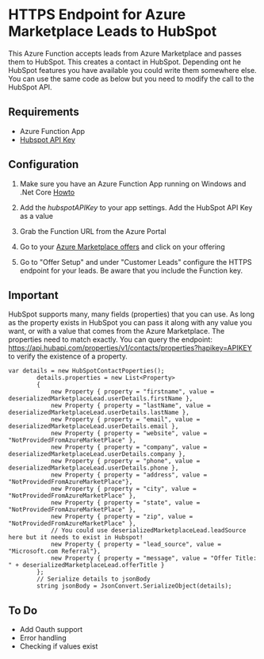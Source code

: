# HTTPS Endpoint for Azure Marketplace Leads to HubSpot
This Azure Function accepts leads from Azure Marketplace and passes them to HubSpot. This creates a contact in HubSpot. Depending ont he HubSpot features you have available you could write them somewhere else. You can use the same code as below but you need to modify the call to the HubSpot API.

## Requirements
- Azure Function App
- [Hubspot API Key](https://knowledge.hubspot.com/integrations/how-do-i-get-my-hubspot-api-key?_ga=2.86242584.1279156532.1618828099-380446826.1615450408)

## Configuration
1. Make sure you have an Azure Function App running on Windows and .Net Core [Howto](https://docs.microsoft.com/en-us/azure/azure-functions/functions-get-started?pivots=programming-language-csharp&WT.mc_id=AZ-MVP-5003649)

2. Add the *hubspotAPIKey* to your app settings. Add the HubSpot API Key as a value
3. Grab the Function URL from the Azure Portal
4. Go to your [Azure Marketplace offers](https://partner.microsoft.com/en-us/dashboard/commercial-marketplace/offers) and click on your offering
5. Go to "Offer Setup" and under "Customer Leads" configure the HTTPS endpoint for your leads. Be aware that you include the Function key.

## Important
HubSpot supports many, many fields (properties) that you can use. As long as the property exists in HubSpot you can pass it along with any value you want, or with a value that comes from the Azure Marketplace. The properties need to match exactly. You can query the endpoint: https://api.hubapi.com/properties/v1/contacts/properties?hapikey=APIKEY to verify the existence of a property.

```CSharp
var details = new HubSpotContactPoperties();
        details.properties = new List<Property>
        {
            new Property { property = "firstname", value = deserializedMarketplaceLead.userDetails.firstName },
            new Property { property = "lastName", value = deserializedMarketplaceLead.userDetails.lastName },
            new Property { property = "email", value = deserializedMarketplaceLead.userDetails.email },
            new Property { property = "website", value = "NotProvidedFromAzureMarketPlace" },
            new Property { property = "company", value = deserializedMarketplaceLead.userDetails.company },
            new Property { property = "phone", value = deserializedMarketplaceLead.userDetails.phone },
            new Property { property = "address", value = "NotProvidedFromAzureMarketPlace"},
            new Property { property = "city", value = "NotProvidedFromAzureMarketPlace" },
            new Property { property = "state", value = "NotProvidedFromAzureMarketPlace" },
            new Property { property = "zip", value = "NotProvidedFromAzureMarketPlace" },
            // You could use deserializedMarketplaceLead.leadSource here but it needs to exist in Hubspot!
            new Property { property = "lead_source", value = "Microsoft.com Referral"},
            new Property { property = "message", value = "Offer Title: " + deserializedMarketplaceLead.offerTitle }
        };
        // Serialize details to jsonBody
        string jsonBody = JsonConvert.SerializeObject(details);
```` 


## To Do
- Add Oauth support
- Error handling
- Checking if values exist
